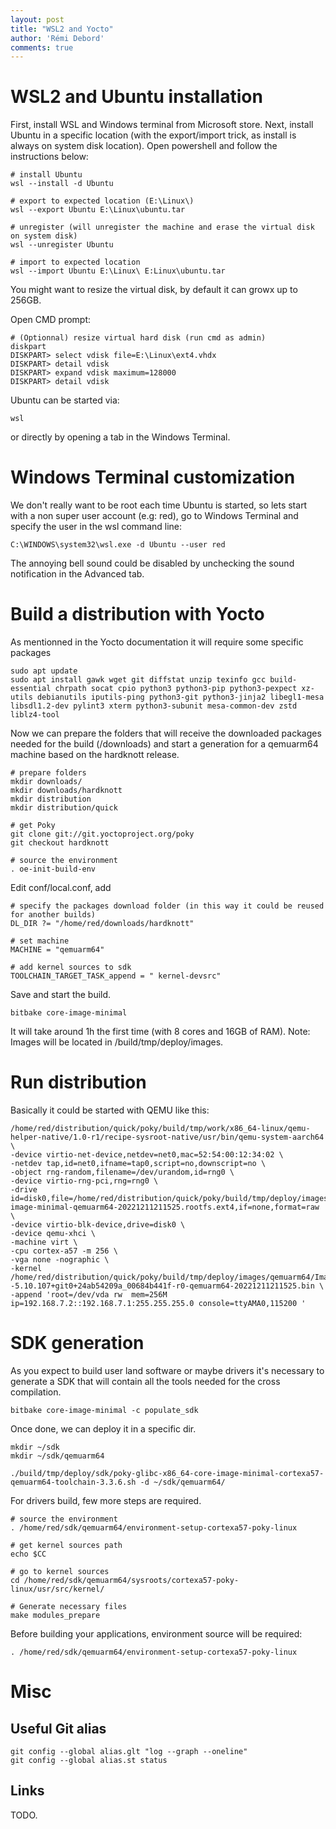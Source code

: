 ```yaml
---
layout: post
title: "WSL2 and Yocto"
author: 'Rémi Debord'
comments: true
---
```


# WSL2 and Ubuntu installation

First, install WSL and Windows terminal from Microsoft store.
Next, install Ubuntu in a specific location (with the export/import trick, as install is always on system disk location).
Open powershell and follow the instructions below:
```
# install Ubuntu
wsl --install -d Ubuntu

# export to expected location (E:\Linux\)
wsl --export Ubuntu E:\Linux\ubuntu.tar

# unregister (will unregister the machine and erase the virtual disk on system disk)
wsl --unregister Ubuntu

# import to expected location
wsl --import Ubuntu E:\Linux\ E:Linux\ubuntu.tar
```
You might want to resize the virtual disk, by default it can growx up to 256GB.

Open CMD prompt:
```
# (Optionnal) resize virtual hard disk (run cmd as admin)
diskpart
DISKPART> select vdisk file=E:\Linux\ext4.vhdx
DISKPART> detail vdisk
DISKPART> expand vdisk maximum=128000
DISKPART> detail vdisk
```
Ubuntu can be started via:
```
wsl
```
or directly by opening a tab in the Windows Terminal.

# Windows Terminal customization

We don't really want to be root each time Ubuntu is started, so lets start with a non super user account (e.g: red), go to Windows Terminal and specify the user in the wsl command line:
```
C:\WINDOWS\system32\wsl.exe -d Ubuntu --user red
``` 
The annoying bell sound could be disabled by unchecking the sound notification in the Advanced tab.

# Build a distribution with Yocto

As mentionned in the Yocto documentation it will require some specific packages
```
sudo apt update
sudo apt install gawk wget git diffstat unzip texinfo gcc build-essential chrpath socat cpio python3 python3-pip python3-pexpect xz-utils debianutils iputils-ping python3-git python3-jinja2 libegl1-mesa libsdl1.2-dev pylint3 xterm python3-subunit mesa-common-dev zstd liblz4-tool
```
Now we can prepare the folders that will receive the downloaded packages needed for the build (/downloads) and start a generation for a qemuarm64 machine based on the hardknott release.
```
# prepare folders
mkdir downloads/
mkdir downloads/hardknott
mkdir distribution
mkdir distribution/quick

# get Poky
git clone git://git.yoctoproject.org/poky
git checkout hardknott

# source the environment
. oe-init-build-env
```
Edit conf/local.conf, add
```
# specify the packages download folder (in this way it could be reused for another builds)
DL_DIR ?= "/home/red/downloads/hardknott"

# set machine
MACHINE = "qemuarm64"

# add kernel sources to sdk
TOOLCHAIN_TARGET_TASK_append = " kernel-devsrc" 
```
Save and start the build.
```
bitbake core-image-minimal
```
It will take around 1h the first time (with 8 cores and 16GB of RAM).
Note: Images will be located in /build/tmp/deploy/images.

# Run distribution

Basically it could be started with QEMU like this:
```
/home/red/distribution/quick/poky/build/tmp/work/x86_64-linux/qemu-helper-native/1.0-r1/recipe-sysroot-native/usr/bin/qemu-system-aarch64 \
-device virtio-net-device,netdev=net0,mac=52:54:00:12:34:02 \
-netdev tap,id=net0,ifname=tap0,script=no,downscript=no \
-object rng-random,filename=/dev/urandom,id=rng0 \
-device virtio-rng-pci,rng=rng0 \
-drive id=disk0,file=/home/red/distribution/quick/poky/build/tmp/deploy/images/qemuarm64/core-image-minimal-qemuarm64-20221211211525.rootfs.ext4,if=none,format=raw \
-device virtio-blk-device,drive=disk0 \
-device qemu-xhci \
-machine virt \
-cpu cortex-a57 -m 256 \
-vga none -nographic \
-kernel /home/red/distribution/quick/poky/build/tmp/deploy/images/qemuarm64/Image--5.10.107+git0+24ab54209a_00684b441f-r0-qemuarm64-20221211211525.bin \
-append 'root=/dev/vda rw  mem=256M ip=192.168.7.2::192.168.7.1:255.255.255.0 console=ttyAMA0,115200 '
```

# SDK generation

As you expect to build user land software or maybe drivers it's necessary to generate a SDK that will contain all the tools needed for the cross compilation.
```
bitbake core-image-minimal -c populate_sdk
```
Once done, we can deploy it in a specific dir.
```
mkdir ~/sdk
mkdir ~/sdk/qemuarm64

./build/tmp/deploy/sdk/poky-glibc-x86_64-core-image-minimal-cortexa57-qemuarm64-toolchain-3.3.6.sh -d ~/sdk/qemuarm64/
```
For drivers build, few more steps are required.
```
# source the environment
. /home/red/sdk/qemuarm64/environment-setup-cortexa57-poky-linux

# get kernel sources path
echo $CC

# go to kernel sources
cd /home/red/sdk/qemuarm64/sysroots/cortexa57-poky-linux/usr/src/kernel/

# Generate necessary files
make modules_prepare
```
Before building your applications, environment source will be required:
```
. /home/red/sdk/qemuarm64/environment-setup-cortexa57-poky-linux
```
# Misc
## Useful Git alias
```
git config --global alias.glt "log --graph --oneline"
git config --global alias.st status
```
## Links
TODO.